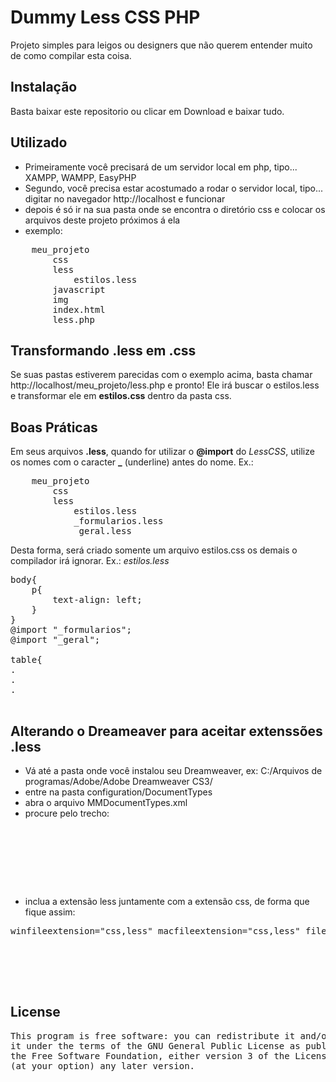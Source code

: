 # Dummy Less CSS PHP

Projeto simples para leigos ou designers que não querem entender muito de como compilar esta coisa.


## Instalação
Basta baixar este repositorio ou clicar em Download e baixar tudo.


## Utilizado
- Primeiramente você precisará de um servidor local em php, tipo... XAMPP, WAMPP, EasyPHP
- Segundo, você precisa estar acostumado a rodar o servidor local, tipo... digitar no navegador http://localhost e funcionar
- depois é só ir na sua pasta onde se encontra o diretório css e colocar os arquivos deste projeto próximos á ela
- exemplo:
<pre>
    meu_projeto
        css
        less
            estilos.less
        javascript
        img
        index.html
        less.php
</pre>

## Transformando .less em .css

Se suas pastas estiverem parecidas com o exemplo acima, basta chamar http://localhost/meu_projeto/less.php e pronto! Ele irá buscar o estilos.less e transformar ele em <b>estilos.css</b> dentro da pasta css.

## Boas Práticas

Em seus arquivos <b>.less</b>, quando for utilizar o <b>@import</b> do <i>LessCSS</i>, utilize os nomes com o caracter <b>_</b> (underline) antes do nome. Ex.:
<pre>
    meu_projeto
        css
        less
            estilos.less
            _formularios.less
            _geral.less
</pre>
Desta forma, será criado somente um arquivo estilos.css os demais o compilador irá ignorar. Ex.:
<i>estilos.less</i>
<pre>
body{
    p{
        text-align: left;
    }
}
@import "_formularios";
@import "_geral";

table{
.
.
.

</pre>

## Alterando o Dreameaver para aceitar extenssões .less

- Vá até a pasta onde você instalou seu Dreamweaver, ex: C:/Arquivos de programas/Adobe/Adobe Dreamweaver CS3/
- entre na pasta configuration/DocumentTypes
- abra o arquivo MMDocumentTypes.xml
- procure pelo trecho:
<pre>
<documenttype id="CSS" internaltype="Text" winfileextension="css" macfileextension="css" file="Default.css" writebyteordermark="false">
        <TITLE>
                <MMString:loadString id="mmdocumenttypes_30" />
        </TITLE>
        <description>
                <MMString:loadString id="mmdocumenttypes_31" />
        </description>
</documenttype>
</pre>
- inclua a extensão less juntamente com a extensão css, de forma que fique assim:
<pre>
<documenttype id="CSS" internaltype="Text" <b>winfileextension="css,less" macfileextension="css,less"</b> file="Default.css" writebyteordermark="false">
        <TITLE>
                <MMString:loadString id="mmdocumenttypes_30" />
        </TITLE>
        <description>
                <MMString:loadString id="mmdocumenttypes_31" />
        </description>
</documenttype>
</pre>

## License
<pre>
This program is free software: you can redistribute it and/or modify
it under the terms of the GNU General Public License as published by
the Free Software Foundation, either version 3 of the License, or
(at your option) any later version.
</pre>